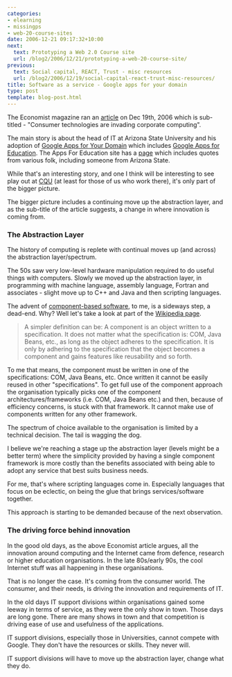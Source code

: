 ```yaml
---
categories:
- elearning
- missingps
- web-20-course-sites
date: 2006-12-21 09:17:32+10:00
next:
  text: Prototyping a Web 2.0 Course site
  url: /blog2/2006/12/21/prototyping-a-web-20-course-site/
previous:
  text: Social capital, REACT, Trust - misc resources
  url: /blog2/2006/12/19/social-capital-react-trust-misc-resources/
title: Software as a service - Google apps for your domain
type: post
template: blog-post.html
---
```

The Economist magazine ran an [article](http://www.economist.com/business/displaystory.cfm?story_id=8450071) on Dec 19th, 2006 which is sub-titled - "Consumer technologies are invading corporate computing".

The main story is about the head of IT at Arizona State University and his adoption of [Google Apps for Your Domain](https://www.google.com/a/) which includes [Google Apps for Education](https://www.google.com/a/edu/). The Apps For Education site has a [page](https://www.google.com/a/help/intl/en/edu/seminars.html) which includes quotes from various folk, including someone from Arizona State.

While that's an interesting story, and one I think will be interesting to see play out at [CQU](http://www.cqu.edu.au/) (at least for those of us who work there), it's only part of the bigger picture.

The bigger picture includes a continuing move up the abstraction layer, and as the sub-title of the article suggests, a change in where innovation is coming from.

### The Abstraction Layer

The history of computing is replete with continual moves up (and across) the abstraction layer/spectrum.

The 50s saw very low-level hardware manipulation required to do useful things with computers. Slowly we moved up the abstraction layer, in programming with machine language, assembly language, Fortran and associates - slight move up to C++ and Java and then scripting languages.

The advent of [component-based software](http://en.wikipedia.org/wiki/Software_componentry), to me, is a sideways step, a dead-end. Why? Well let's take a look at part of the [Wikipedia page](http://en.wikipedia.org/wiki/Software_componentry).

> A simpler definition can be: A component is an object written to a specification. It does not matter what the specification is: COM, Java Beans, etc., as long as the object adheres to the specification. It is only by adhering to the specification that the object becomes a component and gains features like reusability and so forth.

To me that means, the component must be written in one of the specifications: COM, Java Beans, etc. Once written it cannot be easily reused in other "specifications". To get full use of the component approach the organisation typically picks one of the component architectures/frameworks (i.e. COM, Java Beans etc.) and then, because of efficiency concerns, is stuck with that framework. It cannot make use of components written for any other framework.

The spectrum of choice available to the organisation is limited by a technical decision. The tail is wagging the dog.

I believe we're reaching a stage up the abstraction layer (levels might be a better term) where the simplicity provided by having a single component framework is more costly than the benefits associated with being able to adopt any service that best suits business needs.

For me, that's where scripting languages come in. Especially languages that focus on be eclectic, on being the glue that brings services/software together.

This approach is starting to be demanded because of the next observation.

### The driving force behind innovation

In the good old days, as the above Economist article argues, all the innovation around computing and the Internet came from defence, research or higher education organisations. In the late 80s/early 90s, the cool Internet stuff was all happening in these organisations.

That is no longer the case. It's coming from the consumer world. The consumer, and their needs, is driving the innovation and requirements of IT.

In the old days IT support divisions within organisations gained some leeway in terms of service, as they were the only show in town. Those days are long gone. There are many shows in town and that competition is driving ease of use and usefulness of the applications.

IT support divisions, especially those in Universities, cannot compete with Google. They don't have the resources or skills. They never will.

IT support divisions will have to move up the abstraction layer, change what they do.